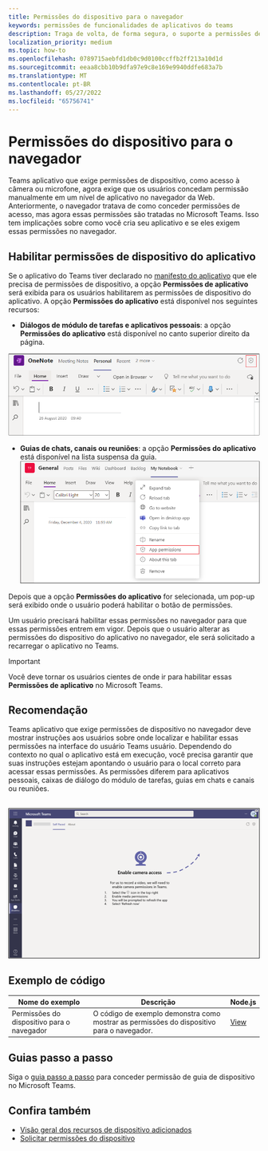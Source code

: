```yaml
---
title: Permissões do dispositivo para o navegador
keywords: permissões de funcionalidades de aplicativos do teams
description: Traga de volta, de forma segura, o suporte a permissões de dispositivo para aplicativos em nosso cliente Web
localization_priority: medium
ms.topic: how-to
ms.openlocfilehash: 0789715aebfd1db0c9d0100ccffb2ff213a10d1d
ms.sourcegitcommit: eeaa8cbb10b9dfa97e9c8e169e9940ddfe683a7b
ms.translationtype: MT
ms.contentlocale: pt-BR
ms.lasthandoff: 05/27/2022
ms.locfileid: "65756741"
---
```

# <a name="device-permissions-for-the-browser"></a>Permissões do dispositivo para o navegador

Teams aplicativo que exige permissões de dispositivo, como acesso à câmera ou microfone, agora exige que os usuários concedam permissão manualmente em um nível de aplicativo no navegador da Web. Anteriormente, o navegador tratava de como conceder permissões de acesso, mas agora essas permissões são tratadas no Microsoft Teams. Isso tem implicações sobre como você cria seu aplicativo e se eles exigem essas permissões no navegador.

## <a name="enable-apps-device-permissions"></a>Habilitar permissões de dispositivo do aplicativo

Se o aplicativo do Teams tiver declarado no [manifesto do aplicativo](native-device-permissions.md#specify-permissions) que ele precisa de permissões de dispositivo, a opção **Permissões de aplicativo** será exibida para os usuários habilitarem as permissões de dispositivo do aplicativo. A opção **Permissões do aplicativo** está disponível nos seguintes recursos:

* **Diálogos de módulo de tarefas e aplicativos pessoais**: a opção **Permissões do aplicativo** está disponível no canto superior direito da página.
<img src="../../assets/images/tabs/apppermissions.png" alt="App permissions button" width="800"/>

* **Guias de chats, canais ou reuniões**: a opção **Permissões do aplicativo** está disponível na lista suspensa da guia. ![Menu suspenso Permissões do aplicativo](../../assets/images/tabs/drop-downapppermissions.png)

Depois que a opção **Permissões do aplicativo** for selecionada, um pop-up será exibido onde o usuário poderá habilitar o botão de permissões.

Um usuário precisará habilitar essas permissões no navegador para que essas permissões entrem em vigor. Depois que o usuário alterar as permissões do dispositivo do aplicativo no navegador, ele será solicitado a recarregar o aplicativo no Teams.

> [!IMPORTANT]
> Você deve tornar os usuários cientes de onde ir para habilitar essas **Permissões de aplicativo** no Microsoft Teams.

## <a name="recommendation"></a>Recomendação

Teams aplicativo que exige permissões de dispositivo no navegador deve mostrar instruções aos usuários sobre onde localizar e habilitar essas permissões na interface do usuário Teams usuário. Dependendo do contexto no qual o aplicativo está em execução, você precisa garantir que suas instruções estejam apontando o usuário para o local correto para acessar essas permissões. As permissões diferem para aplicativos pessoais, caixas de diálogo do módulo de tarefas, guias em chats e canais ou reuniões.

</br>
<img src="../../assets/images/tabs/enable-access.png" alt="Enable camera access" width="800"/>

## <a name="code-sample"></a>Exemplo de código

|Nome do exemplo | Descrição | Node.js |
|----------------|-----------------|--------------|
| Permissões do dispositivo para o navegador | O código de exemplo demonstra como mostrar as permissões do dispositivo para o navegador. | [View](https://github.com/OfficeDev/Microsoft-Teams-Samples/tree/main/samples/tab-device-permissions/nodejs) |

## <a name="step-by-step-guide"></a>Guias passo a passo

Siga o [guia passo a passo](../../sbs-tab-device-permissions.yml) para conceder permissão de guia de dispositivo no Microsoft Teams.

## <a name="see-also"></a>Confira também

* [Visão geral dos recursos de dispositivo adicionados](device-capabilities-overview.md)
* [Solicitar permissões do dispositivo](native-device-permissions.md)
